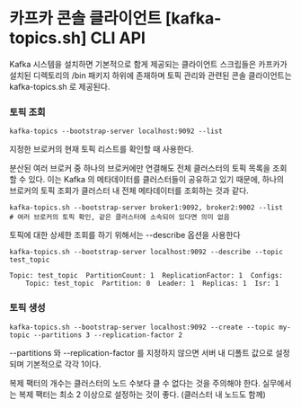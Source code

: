 # 카프카 콘솔 클라이언트 [kafka-topics.sh] CLI API

Kafka 시스템을 설치하면 기본적으로 함게 제공되는 클라이언트 스크립들은 
카프카가 설치된 디렉토리의 /bin 패키지 하위에 존재하며 토픽 관리와 관련된
콘솔 클라이언트는 kafka-topics.sh 로 제공된다.

### 토픽 조회
```shell
kafka-topics --bootstrap-server localhost:9092 --list
```
지정한 브로커의 현재 토픽 리스트를 확인할 때 사용한다. 

분산된 여러 브로커 중 하나의 브로커에만 연결해도 전체 클러스터의 토픽 목록을 조회할 수 있다.
이는 Kafka 의 메타데이터를 클러스터들이 공유하고 있기 때문에, 하나의 브로커의 토픽 조회가 
클러스터 내 전체 메타데이터를 조회하는 것과 같다.
```shell
kafka-topics.sh --bootstrap-server broker1:9092, broker2:9002 --list
# 여러 브로커의 토픽 확인, 같은 클러스터에 소속되어 있다면 의미 없음
```

토픽에 대한 상세한 조회를 하기 위해서는 --describe 옵션을 사용한다
```shell
kafka-topics.sh --bootstrap-server localhost:9092 --describe --topic test_topic
```
```text
Topic: test_topic  PartitionCount: 1  ReplicationFactor: 1  Configs:
    Topic: test_topic  Partition: 0  Leader: 1  Replicas: 1  Isr: 1
```

### 토픽 생성 
```shell
kafka-topics.sh --bootstrap-server localhost:9092 --create --topic my-topic --partitions 3 --replication-factor 2
```
--partitions 와 --replication-factor 를 지정하지 않으면 서버 내 디폴트 값으로 설정되며 기본적으로 각각 1이다.


복제 팩터의 개수는 클러스터의 노드 수보다 클 수 없다는 것을 주의해야 한다.
실무에서는 복제 팩터는 최소 2 이상으로 설정하는 것이 좋다. (클러스터 내 노드도 함께)

